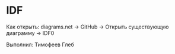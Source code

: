 # IDF 
Как открыть: diagrams.net -> GitHub -> Открыть существующую диаграмму -> IDF0

Выполнил: Тимофеев Глеб 
